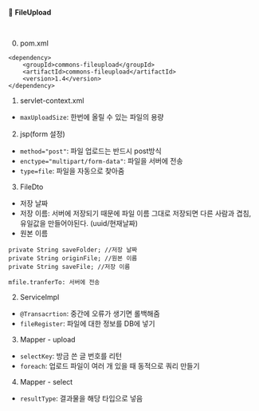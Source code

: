 📝 **FileUpload**

<br>

0. pom.xml
```
<dependency>
    <groupId>commons-fileupload</groupId>
    <artifactId>commons-fileupload</artifactId>
    <version>1.4</version>
</dependency>
```

1. servlet-context.xml
- `maxUploadSize`: 한번에 올릴 수 있는 파일의 용량

2. jsp(form 설정)
- `method="post"`: 파일 업로드는 반드시 post방식
- `enctype="multipart/form-data"`: 파일을 서버에 전송
- `type=file`: 파일을 자동으로 찾아줌

3. FileDto
- 저장 날짜
- 저장 이름: 서버에 저장되기 때문에 파일 이름 그대로 저장되면 다른 사람과 겹침, 유일값을 만들어야된다. (uuid/현재날짜)
- 원본 이름
```
private String saveFolder; //저장 날짜
private String originFile; //원본 이름
private String saveFile; //저장 이름
```

```
mfile.tranferTo: 서버에 전송
```

2. ServiceImpl
- `@Transacrtion`: 중간에 오류가 생기면 롤백해줌
- `fileRegister`: 파일에 대한 정보를 DB에 넣기

3. Mapper - upload
- `selectKey`: 방금 쓴 글 번호를 리턴
- `foreach`: 업로드 파일이 여러 개 있을 때 동적으로 쿼리 만들기

4. Mapper - select
- `resultType`: 결과물을 해당 타입으로 넣음

